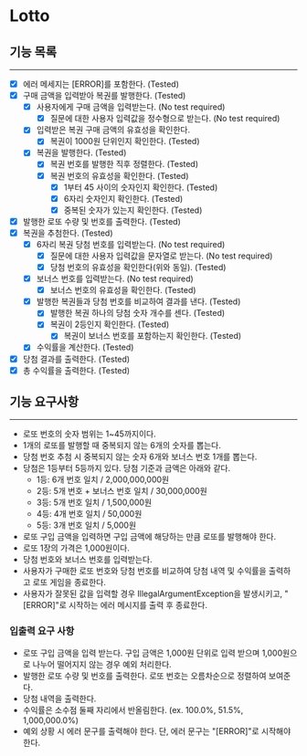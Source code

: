 # Lotto

## 기능 목록

---

- [x] 에러 메세지는 [ERROR]를 포함한다. (Tested)
- [x] 구매 금액을 입력받아 복권를 발행한다. (Tested)
  - [x] 사용자에게 구매 금액을 입력받는다. (No test required)
    - [x] 질문에 대한 사용자 입력값을 정수형으로 받는다. (No test required)
  - [x] 입력받은 복권 구매 금액의 유효성을 확인한다. 
    - [x] 복권이 1000원 단위인지 확인한다. (Tested)
  - [x] 복권을 발행한다. (Tested)
    - [x] 복권 번호를 발행한 직후 정렬한다. (Tested)
    - [x] 복권 번호의 유효성을 확인한다. (Tested)
      - [x] 1부터 45 사이의 숫자인지 확인한다. (Tested)
      - [x] 6자리 숫자인지 확인한다. (Tested)
      - [x] 중복된 숫자가 있는지 확인한다. (Tested)
- [x] 발행한 로또 수량 및 번호를 출력한다. (Tested)
- [x] 복권을 추첨한다. (Tested)
  - [x] 6자리 복권 당첨 번호를 입력받는다. (No test required)
    - [x] 질문에 대한 사용자 입력값을 문자열로 받는다. (No test required)
    - [x] 당첨 번호의 유효성을 확인한다(위와 동일). (Tested)
  - [x] 보너스 번호를 입력받는다. (No test required)
    - [x] 보너스 번호의 유효성을 확인한다. (Tested)
  - [x] 발행한 복권들과 당첨 번호를 비교하여 결과를 낸다. (Tested)
    - [x] 발행한 복권 하나의 당첨 숫자 개수를 센다. (Tested)
    - [x] 복권이 2등인지 확인한다. (Tested)
      - [x] 복권이 보너스 번호를 포함하는지 확인한다. (Tested)
  - [x] 수익률을 계산한다. (Tested)
- [x] 당첨 결과를 출력한다. (Tested)
- [x] 총 수익률을 출력한다. (Tested)

## 기능 요구사항

---

- 로또 번호의 숫자 범위는 1~45까지이다.
- 1개의 로또를 발행할 때 중복되지 않는 6개의 숫자를 뽑는다.
- 당첨 번호 추첨 시 중복되지 않는 숫자 6개와 보너스 번호 1개를 뽑는다.
- 당첨은 1등부터 5등까지 있다. 당첨 기준과 금액은 아래와 같다.
    - 1등: 6개 번호 일치 / 2,000,000,000원
    - 2등: 5개 번호 + 보너스 번호 일치 / 30,000,000원
    - 3등: 5개 번호 일치 / 1,500,000원
    - 4등: 4개 번호 일치 / 50,000원
    - 5등: 3개 번호 일치 / 5,000원
- 로또 구입 금액을 입력하면 구입 금액에 해당하는 만큼 로또를 발행해야 한다.
- 로또 1장의 가격은 1,000원이다.
- 당첨 번호와 보너스 번호를 입력받는다.
- 사용자가 구매한 로또 번호와 당첨 번호를 비교하여 당첨 내역 및 수익률을 출력하고 로또 게임을 종료한다.
- 사용자가 잘못된 값을 입력할 경우 IllegalArgumentException을 발생시키고, "[ERROR]"로 시작하는 에러 메시지를 출력 후 종료한다.

### 입출력 요구 사항
  - 로또 구입 금액을 입력 받는다. 구입 금액은 1,000원 단위로 입력 받으며 1,000원으로 나누어 떨어지지 않는 경우 예외 처리한다.
  - 발행한 로또 수량 및 번호를 출력한다. 로또 번호는 오름차순으로 정렬하여 보여준다.
  - 당첨 내역을 출력한다.
  - 수익률은 소수점 둘째 자리에서 반올림한다. (ex. 100.0%, 51.5%, 1,000,000.0%)
  - 예외 상황 시 에러 문구를 출력해야 한다. 단, 에러 문구는 "[ERROR]"로 시작해야 한다.